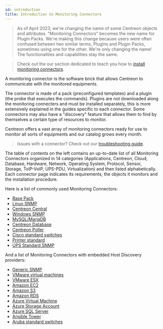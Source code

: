 ```yaml
---
id: introduction
title: Introduction to Monitoring Connectors
---
```


> As of April 2023, we're changing the name of some Centreon objects and attributes. "Monitoring Connectors" becomes the new name for Plugin Packs. We're making this change because users were often confused between two similar terms, Plugins and Plugin Packs, sometimes using one for the other. We're only changing the name! The functionalities and capabilities stay the same.

> Check out the our section dedicated to teach you how to [install monitoring connectors](/docs/monitoring/pluginpacks).

A monitoring connector is the software brick that allows Centreon to communicate with the monitored equipments.

The connector is made of a pack (preconfigured templates) and a plugin (the probe that executes the commands). Plugins are not downloaded along the monitoring connecters and must be installed separately, this is more extensively explained in the guides specific to each connector.
Some connectors may also have a "discovery" feature that allows them to find by themselves a certain type of resources to monitor.

Centreon offers a vast array of monitoring connectors ready for use to monitor all sorts of equipments and our catalog grows every month.

> Issues with a connector? Check out our [troubleshooting guide](../how-to-guides/troubleshooting-plugins.md).


The table of contents on the left contains an up-to-date list of all Monitoring Connectors organized in 14 categories
(Applications, Centreon, Cloud, Database, Hardware, Network, Operating System,
Protocol, Sensor, Storage, ToIP-VoIP, UPS-PDU, Virtualization) and then listed
alphabetically. Each connector page indicates its requirements, the objects it monitors and the installation procedure.

Here is a list of commonly used Monitoring Connectors:

  - [Base Pack](../procedures/base-generic.md)
  - [Linux SNMP](../procedures/operatingsystems-linux-snmp.md)
  - [Centreon Central](../procedures/applications-monitoring-centreon-central.md)
  - [Windows SNMP](../procedures/operatingsystems-windows-snmp.md)
  - [MySQL/MariaDB](../procedures/applications-databases-mysql.md)
  - [Centreon Database](../procedures/applications-monitoring-centreon-database.md)
  - [Centreon Poller](../procedures/applications-monitoring-centreon-poller.md)
  - [Cisco standard switches](../procedures/network-cisco-standard-snmp.md)
  - [Printer standard](../procedures/hardware-printers-standard-rfc3805-snmp/)
  - [UPS Standard SNMP](../procedures/hardware-ups-standard-rfc1628-snmp/)

And a list of Monitoring Connectors with embedded Host Discovery providers:

  - [Generic SNMP](../procedures/applications-protocol-snmp.md)
  - [VMware virtual machines](../procedures/virtualization-vmware2-vm.md)
  - [VMware ESX](../procedures/virtualization-vmware2-esx.md)
  - [Amazon EC2](../procedures/cloud-aws-ec2.md)
  - [Amazon S3](../procedures/cloud-aws-s3.md)
  - [Amazon RDS](../procedures/cloud-aws-rds.md)
  - [Azure Virtual Machine](../procedures/cloud-azure-compute-virtualmachine.md)
  - [Azure Storage Account](../procedures/cloud-azure-storage-storageaccount.md)
  - [Azure SQL Server](../procedures/cloud-azure-database-sqlserver.md)
  - [Ansible Tower](../procedures/applications-ansible-tower.md)
  - [Aruba standard switches](../procedures/network-switchs-aruba-standard-snmp.md)
